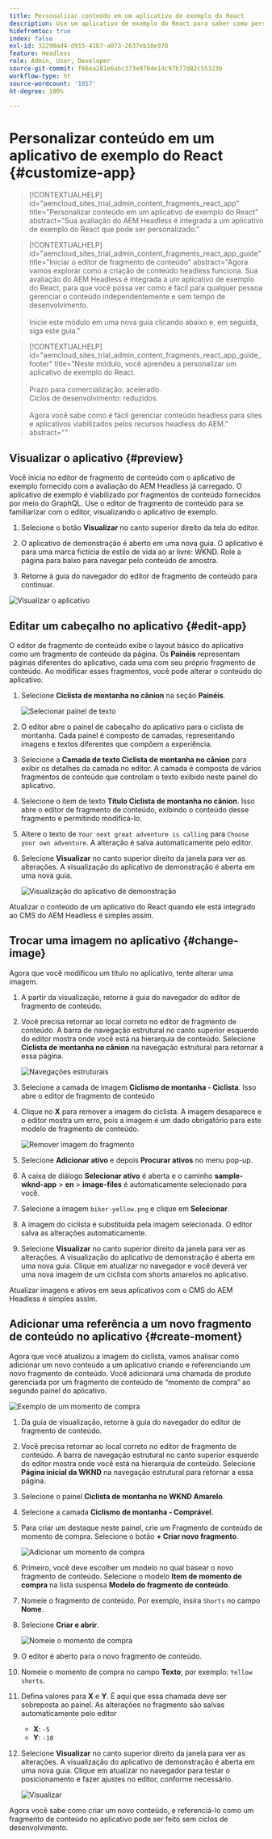 ```yaml
---
title: Personalizar conteúdo em um aplicativo de exemplo do React
description: Use um aplicativo de exemplo do React para saber como personalizar o conteúdo utilizando o conjunto de recursos headless no AEM as a Cloud Service.
hidefromtoc: true
index: false
exl-id: 32290ad4-d915-41b7-a073-2637eb38e978
feature: Headless
role: Admin, User, Developer
source-git-commit: f66ea281e6abc373e9704e14c97b77d82c55323b
workflow-type: ht
source-wordcount: '1017'
ht-degree: 100%

---
```



# Personalizar conteúdo em um aplicativo de exemplo do React {#customize-app}

>[!CONTEXTUALHELP]
>id="aemcloud_sites_trial_admin_content_fragments_react_app"
>title="Personalizar conteúdo em um aplicativo de exemplo do React"
>abstract="Sua avaliação do AEM Headless é integrada a um aplicativo de exemplo do React que pode ser personalizado."

>[!CONTEXTUALHELP]
>id="aemcloud_sites_trial_admin_content_fragments_react_app_guide"
>title="Iniciar o editor de fragmento de conteúdo"
>abstract="Agora vamos explorar como a criação de conteúdo headless funciona. Sua avaliação do AEM Headless é integrada a um aplicativo de exemplo do React, para que você possa ver como é fácil para qualquer pessoa gerenciar o conteúdo independentemente e sem tempo de desenvolvimento.<br><br>Inicie este módulo em uma nova guia clicando abaixo e, em seguida, siga este guia."

>[!CONTEXTUALHELP]
>id="aemcloud_sites_trial_admin_content_fragments_react_app_guide_footer"
>title="Neste módulo, você aprendeu a personalizar um aplicativo de exemplo do React.<br><br>Prazo para comercialização: acelerado.<br>Ciclos de desenvolvimento: reduzidos.<br><br>Agora você sabe como é fácil gerenciar conteúdo headless para sites e aplicativos viabilizados pelos recursos headless do AEM."
>abstract=""

## Visualizar o aplicativo {#preview}

Você inicia no editor de fragmento de conteúdo com o aplicativo de exemplo fornecido com a avaliação do AEM Headless já carregado. O aplicativo de exemplo é viabilizado por fragmentos de conteúdo fornecidos por meio do GraphQL. Use o editor de fragmento de conteúdo para se familiarizar com o editor, visualizando o aplicativo de exemplo.

1. Selecione o botão **Visualizar** no canto superior direito da tela do editor.

1. O aplicativo de demonstração é aberto em uma nova guia. O aplicativo é para uma marca fictícia de estilo de vida ao ar livre: WKND. Role a página para baixo para navegar pelo conteúdo de amostra.

1. Retorne à guia do navegador do editor de fragmento de conteúdo para continuar.

![Visualizar o aplicativo](assets/do-not-localize/preview-app-1.png)

## Editar um cabeçalho no aplicativo {#edit-app}

O editor de fragmento de conteúdo exibe o layout básico do aplicativo como um fragmento de conteúdo da página. Os **Painéis** representam páginas diferentes do aplicativo, cada uma com seu próprio fragmento de conteúdo. Ao modificar esses fragmentos, você pode alterar o conteúdo do aplicativo.

1. Selecione **Ciclista de montanha no cânion** na seção **Painéis**.

   ![Selecionar painel de texto](assets/do-not-localize/edit-header-1.png)

1. O editor abre o painel de cabeçalho do aplicativo para o ciclista de montanha. Cada painel é composto de camadas, representando imagens e textos diferentes que compõem a experiência.

1. Selecione a **Camada de texto Ciclista de montanha no cânion** para exibir os detalhes da camada no editor. A camada é composta de vários fragmentos de conteúdo que controlam o texto exibido neste painel do aplicativo.

1. Selecione o item de texto **Título Ciclista de montanha no cânion**. Isso abre o editor de fragmento de conteúdo, exibindo o conteúdo desse fragmento e permitindo modificá-lo.

1. Altere o texto de `Your next great adventure is calling` para `Choose your own adventure`. A alteração é salva automaticamente pelo editor.

1. Selecione **Visualizar** no canto superior direito da janela para ver as alterações. A visualização do aplicativo de demonstração é aberta em uma nova guia.

   ![Visualização do aplicativo de demonstração](assets/do-not-localize/edit-header-5-6.png)

Atualizar o conteúdo de um aplicativo do React quando ele está integrado ao CMS do AEM Headless é simples assim.

## Trocar uma imagem no aplicativo {#change-image}

Agora que você modificou um título no aplicativo, tente alterar uma imagem.

1. A partir da visualização, retorne à guia do navegador do editor de fragmento de conteúdo.

1. Você precisa retornar ao local correto no editor de fragmento de conteúdo. A barra de navegação estrutural no canto superior esquerdo do editor mostra onde você está na hierarquia de conteúdo. Selecione **Ciclista de montanha no cânion** na navegação estrutural para retornar à essa página.

   ![Navegações estruturais](assets/do-not-localize/swap-image-2.png)

1. Selecione a camada de imagem **Ciclismo de montanha - Ciclista**. Isso abre o editor de fragmento de conteúdo

1. Clique no **X** para remover a imagem do ciclista. A imagem desaparece e o editor mostra um erro, pois a imagem é um dado obrigatório para este modelo de fragmento de conteúdo.

   ![Remover imagem do fragmento](assets/do-not-localize/swap-image-4.png)

1. Selecione **Adicionar ativo** e depois **Procurar ativos** no menu pop-up.

1. A caixa de diálogo **Selecionar ativo** é aberta e o caminho **sample-wknd-app** > **en** > **image-files** é automaticamente selecionado para você.

1. Selecione a imagem `biker-yellow.png` e clique em **Selecionar**.

1. A imagem do ciclista é substituída pela imagem selecionada. O editor salva as alterações automaticamente.

1. Selecione **Visualizar** no canto superior direito da janela para ver as alterações. A visualização do aplicativo de demonstração é aberta em uma nova guia. Clique em atualizar no navegador e você deverá ver uma nova imagem de um ciclista com shorts amarelos no aplicativo.

Atualizar imagens e ativos em seus aplicativos com o CMS do AEM Headless é simples assim.

## Adicionar uma referência a um novo fragmento de conteúdo no aplicativo {#create-moment}

Agora que você atualizou a imagem do ciclista, vamos analisar como adicionar um novo conteúdo a um aplicativo criando e referenciando um novo fragmento de conteúdo. Você adicionará uma chamada de produto gerenciada por um fragmento de conteúdo de “momento de compra” ao segundo painel do aplicativo.

![Exemplo de um momento de compra](assets/do-not-localize/example-shoppable-moment.png)

1. Da guia de visualização, retorne à guia do navegador do editor de fragmento de conteúdo.

1. Você precisa retornar ao local correto no editor de fragmento de conteúdo. A barra de navegação estrutural no canto superior esquerdo do editor mostra onde você está na hierarquia de conteúdo. Selecione **Página inicial da WKND** na navegação estrutural para retornar a essa página.

1. Selecione o painel **Ciclista de montanha no WKND Amarelo**.

1. Selecione a camada **Ciclismo de montanha - Comprável**.

1. Para criar um destaque neste painel, crie um Fragmento de conteúdo de momento de compra. Selecione o botão **+ Criar novo fragmento**.

   ![Adicionar um momento de compra](assets/do-not-localize/add-reference-1-5.png)

1. Primeiro, você deve escolher um modelo no qual basear o novo fragmento de conteúdo. Selecione o modelo **Item de momento de compra** na lista suspensa **Modelo do fragmento de conteúdo**.

1. Nomeie o fragmento de conteúdo. Por exemplo, insira `Shorts` no campo **Nome**.

1. Selecione **Criar e abrir**.

   ![Nomeie o momento de compra](assets/do-not-localize/add-reference-6-7-8.png)

1. O editor é aberto para o novo fragmento de conteúdo.

1. Nomeie o momento de compra no campo **Texto**; por exemplo: `Yellow shorts`.

1. Defina valores para **X** e **Y**. É aqui que essa chamada deve ser sobreposta ao painel. As alterações no fragmento são salvas automaticamente pelo editor

   * **X**: `-5`
   * **Y**: `-10`

1. Selecione **Visualizar** no canto superior direito da janela para ver as alterações. A visualização do aplicativo de demonstração é aberta em uma nova guia. Clique em atualizar no navegador para testar o posicionamento e fazer ajustes no editor, conforme necessário.

   ![Visualizar](assets/do-not-localize/add-reference-10-11-12.png)

Agora você sabe como criar um novo conteúdo, e referenciá-lo como um fragmento de conteúdo no aplicativo pode ser feito sem ciclos de desenvolvimento.
